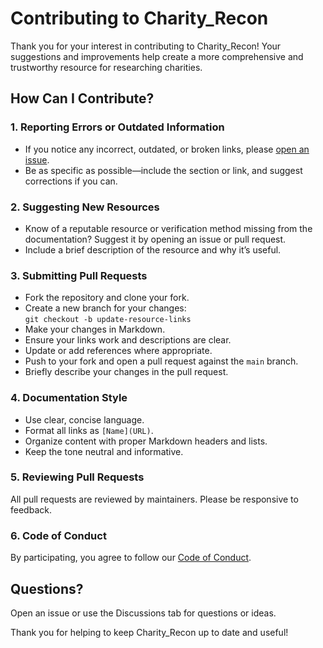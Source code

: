 # Contributing to Charity_Recon

Thank you for your interest in contributing to Charity_Recon! Your suggestions and improvements help create a more comprehensive and trustworthy resource for researching charities.

## How Can I Contribute?

### 1. Reporting Errors or Outdated Information

- If you notice any incorrect, outdated, or broken links, please [open an issue](https://github.com/EliteGreyIT67/Charity_Recon/issues).
- Be as specific as possible—include the section or link, and suggest corrections if you can.

### 2. Suggesting New Resources

- Know of a reputable resource or verification method missing from the documentation? Suggest it by opening an issue or pull request.
- Include a brief description of the resource and why it’s useful.

### 3. Submitting Pull Requests

- Fork the repository and clone your fork.
- Create a new branch for your changes:  
  `git checkout -b update-resource-links`
- Make your changes in Markdown.
- Ensure your links work and descriptions are clear.
- Update or add references where appropriate.
- Push to your fork and open a pull request against the `main` branch.
- Briefly describe your changes in the pull request.

### 4. Documentation Style

- Use clear, concise language.
- Format all links as `[Name](URL)`.
- Organize content with proper Markdown headers and lists.
- Keep the tone neutral and informative.

### 5. Reviewing Pull Requests

All pull requests are reviewed by maintainers. Please be responsive to feedback.

### 6. Code of Conduct

By participating, you agree to follow our [Code of Conduct](CODE_OF_CONDUCT.md).

## Questions?

Open an issue or use the Discussions tab for questions or ideas.

Thank you for helping to keep Charity_Recon up to date and useful!

